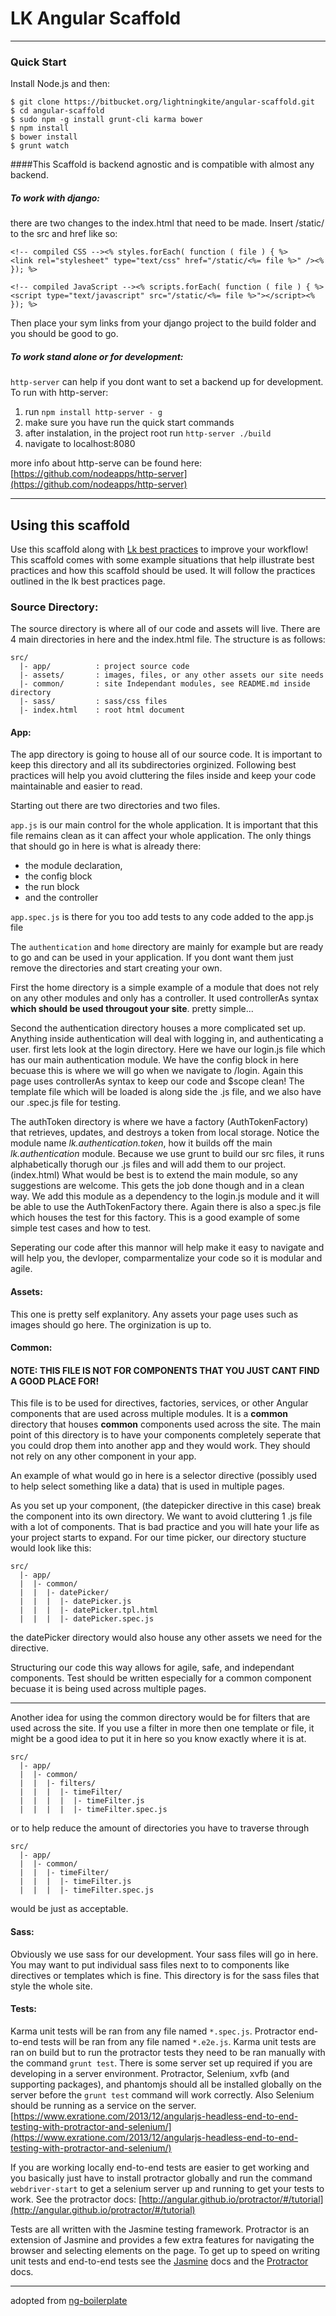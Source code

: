 # LK Angular Scaffold

***

### Quick Start

Install Node.js and then:

	$ git clone https://bitbucket.org/lightningkite/angular-scaffold.git
	$ cd angular-scaffold
	$ sudo npm -g install grunt-cli karma bower
	$ npm install
	$ bower install
	$ grunt watch
	

####This Scaffold is backend agnostic and is compatible with almost any backend. 

##### To work with django:

there are two changes to the index.html that need to be made. Insert /static/ to the src and href like so:

	<!-- compiled CSS --><% styles.forEach( function ( file ) { %>
    <link rel="stylesheet" type="text/css" href="/static/<%= file %>" /><% }); %>

    <!-- compiled JavaScript --><% scripts.forEach( function ( file ) { %>
    <script type="text/javascript" src="/static/<%= file %>"></script><% }); %>
    
Then place your sym links from your django project to the build folder and you should be good to go.
    
##### To work stand alone or for development:

`http-server` can help if you dont want to set a backend up for development. To run with http-server:

1. run `npm install http-server - g`
2. make sure you have run the quick start commands
3. after instalation, in the project root run `http-server ./build`
4. navigate to localhost:8080

more info about http-serve can be found here: [https://github.com/nodeapps/http-server](https://github.com/nodeapps/http-server)

-----

## Using this scaffold

Use this scaffold along with [Lk best practices](http://lightningkite.github.io/styles/) to improve your workflow! This scaffold comes with some example situations that help illustrate best practices and how this scaffold should be used. It will follow the practices outlined in the lk best practices page.

### Source Directory:

The source directory is where all of our code and assets will live. There are 4 main directories in here and the index.html file. The structure is as follows: 

```
src/
  |- app/          : project source code
  |- assets/       : images, files, or any other assets our site needs
  |- common/       : site Independant modules, see README.md inside directory
  |- sass/         : sass/css files
  |- index.html    : root html document
```

#### App:

The app directory is going to house all of our source code. It is important to keep this directory and all its subdirectories orginized. Following best practices will help you avoid cluttering the files inside and keep your code maintainable and easier to read.

Starting out there are two directories and two files. 

`app.js` is our main control for the whole application. It is important that this file remains clean as it can affect your whole application. The only things that should go in here is what is already there:

- the module declaration, 
- the config block
- the run block
- and the controller

`app.spec.js` is there for you too add tests to any code added to the app.js file

The `authentication` and `home` directory are mainly for example but are ready to go and can be used in your application. If you dont want them just remove the directories and start creating your own.

First the home directory is a simple example of a module that does not rely on any other modules and only has a controller. It used controllerAs syntax **which should be used througout your site**. pretty simple...

Second the authentication directory houses a more complicated set up. Anything inside authentication will deal with logging in, and authenticating a user. first lets look at the login directory. Here we have our login.js file which has our main authentication module. We have the config block in here becuase this is where we will go when we navigate to /login. Again this page uses controllerAs syntax to keep our code and $scope clean! The template file which will be loaded is along side the .js file, and we also have our .spec.js file for testing.

The authToken directory is where we have a factory (AuthTokenFactory) that retrieves, updates, and destroys a token from local storage. Notice the module name *lk.authentication.token*, how it builds off the main *lk.authentication* module. Because we use grunt to build our src files, it runs alphabetically thorugh our .js files and will add them to our project. (index.html) What would be best is to extend the main module, so any suggestions are welcome. This gets the job done though and in a clean way. We add this module as a dependency to the login.js module and it will be able to use the AuthTokenFactory there. Again there is also a spec.js file which houses the test for this factory. This is a good example of some simple test cases and how to test. 

Seperating our code after this mannor will help make it easy to navigate and will help you, the devloper, comparmentalize your code so it is modular and agile. 

#### Assets:

This one is pretty self explanitory. Any assets your page uses such as images should go here.  The orginization is up to.

#### Common:

#### NOTE: THIS FILE IS NOT FOR COMPONENTS THAT YOU JUST CANT FIND A GOOD PLACE FOR! 

This file is to be used for directives, factories, services, or other Angular components that are used across multiple modules. It is a **common** directory that houses **common** components used across the site. The main point of this directory is to have your components completely seperate that you could drop them into another app and they would work. They should not rely on any other component in your app.  

An example of what would go in here is a selector directive (possibly used to help select something like a data) that is used in multiple pages.  

As you set up your component, (the datepicker directive in this case) break the component into its own directory. We want to avoid cluttering 1 .js file with a lot of components. That is bad practice and you will hate your life as your project starts to expand. For our time picker, our directory stucture would look like this:

```
src/
  |- app/
  |  |- common/
  |  |  |- datePicker/
  |  |  |  |- datePicker.js
  |  |  |  |- datePicker.tpl.html
  |  |  |  |- datePicker.spec.js
```

the datePicker directory would also house any other assets we need for the directive. 

Structuring our code this way allows for agile, safe, and independant components. Test should be written especially for a common component becuase it is being used across multiple pages.

----

Another idea for using the common directory would be for filters that are used across the site. If you use a filter in more then one template or file, it might be a good idea to put it in here so you know exactly where it is at. 

```
src/
  |- app/
  |  |- common/
  |  |  |- filters/
  |  |  |  |- timeFilter/
  |  |  |  |  |- timeFilter.js
  |  |  |  |  |- timeFilter.spec.js
```

or to help reduce the amount of directories you have to traverse through

```
src/
  |- app/
  |  |- common/
  |  |  |- timeFilter/
  |  |  |  |- timeFilter.js
  |  |  |  |- timeFilter.spec.js
```

would be just as acceptable. 


#### Sass:

Obviously we use sass for our development. Your sass files will go in here. You may want to put individual sass files next to to components like directives or templates which is fine. This directory is for the sass files that style the whole site. 


#### Tests:

Karma unit tests will be ran from any file named ```*.spec.js```. Protractor end-to-end tests will be ran from any file named ```*.e2e.js```. Karma unit tests are ran on build but to run the protractor tests they need to be ran manually with the command ```grunt test```. There is some server set up required if you are developing in a server environment. Protractor, Selenium, xvfb (and supporting packages), and phantomjs should all be installed globally on the server before the ```grunt test``` command will work correctly. Also Selenium should be running as a service on the server.
[https://www.exratione.com/2013/12/angularjs-headless-end-to-end-testing-with-protractor-and-selenium/](https://www.exratione.com/2013/12/angularjs-headless-end-to-end-testing-with-protractor-and-selenium/)

If you are working locally end-to-end tests are easier to get working and you basically just have to install protractor globally and run the command ```webdriver-start``` to get a selenium server up and running to get your tests to work. See the protractor docs: [http://angular.github.io/protractor/#/tutorial](http://angular.github.io/protractor/#/tutorial)

Tests are all written with the Jasmine testing framework. Protractor is an extension of Jasmine and provides a few extra features for navigating the browser and selecting elements on the page. To get up to speed on writing unit tests and end-to-end tests see the [Jasmine](http://jasmine.github.io/) docs and the [Protractor](http://angular.github.io/protractor/) docs.



-----

adopted from [ng-boilerplate](http://joshdmiller.github.io/ng-boilerplate/#/home)